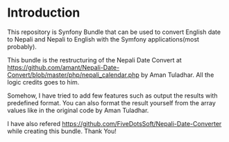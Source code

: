 # Introduction
This repository is Synfony Bundle that can be used to convert English date to Nepali and Nepali to English with the Symfony applications(most probably).

This bundle is the restructuring of the Nepali Date Convert at https://github.com/amant/Nepali-Date-Convert/blob/master/php/nepali_calendar.php by Aman Tuladhar. All the logic credits goes to him.

Somehow, I have tried to add few features such as output the results with predefined format. You can also format the result yourself from the array values like in the original code by Aman Tuladhar.

I have also refered https://github.com/FiveDotsSoft/Nepali-Date-Converter while creating this bundle. Thank You!
